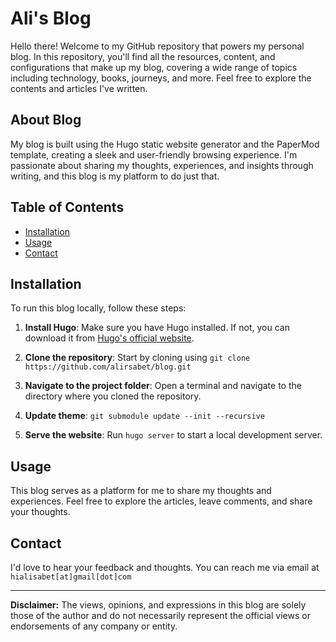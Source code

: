 # Ali's Blog

Hello there! Welcome to my GitHub repository that powers my personal blog. In this repository, you'll find all the resources, content, and configurations that make up my blog, covering a wide range of topics including technology, books, journeys, and more. Feel free to explore the contents and articles I've written.

## About Blog

My blog is built using the Hugo static website generator and the PaperMod template, creating a sleek and user-friendly browsing experience. I'm passionate about sharing my thoughts, experiences, and insights through writing, and this blog is my platform to do just that.

## Table of Contents

- [Installation](#installation)
- [Usage](#usage)
- [Contact](#contact)

## Installation

To run this blog locally, follow these steps:

1. **Install Hugo**: Make sure you have Hugo installed. If not, you can download it from [Hugo's official website](https://gohugo.io/getting-started/installing/).

2. **Clone the repository**: Start by cloning using `git clone https://github.com/alirsabet/blog.git`

4. **Navigate to the project folder**: Open a terminal and navigate to the directory where you cloned the repository.

5. **Update theme**: `git submodule update --init --recursive`

6. **Serve the website**: Run `hugo server` to start a local development server.

## Usage

This blog serves as a platform for me to share my thoughts and experiences. Feel free to explore the articles, leave comments, and share your thoughts.

## Contact

I'd love to hear your feedback and thoughts. You can reach me via email at `hialisabet[at]gmail[dot]com`

---

**Disclaimer:** The views, opinions, and expressions in this blog are solely those of the author and do not necessarily represent the official views or endorsements of any company or entity.